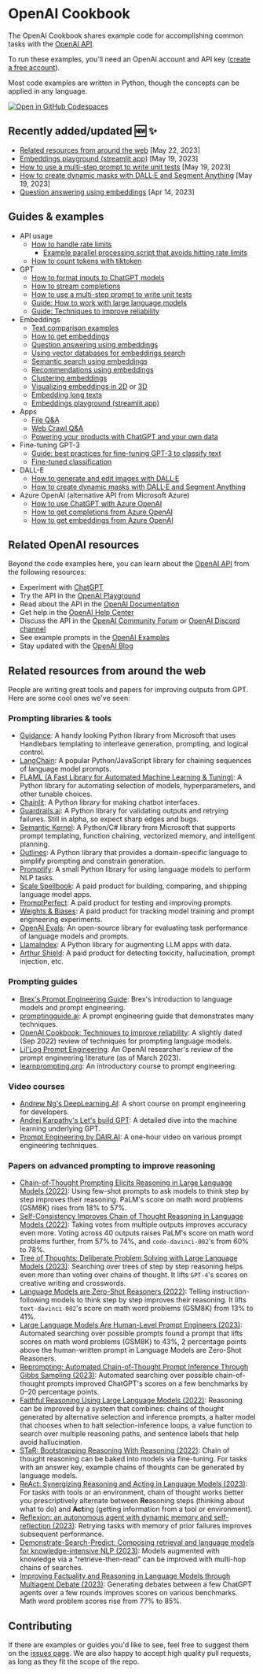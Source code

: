 # OpenAI Cookbook


The OpenAI Cookbook shares example code for accomplishing common tasks with the [OpenAI API].

To run these examples, you'll need an OpenAI account and API key ([create a free account][api signup]).

Most code examples are written in Python, though the concepts can be applied in any language.

[![Open in GitHub Codespaces](https://github.com/codespaces/badge.svg)](https://github.com/codespaces/new?hide_repo_select=true&ref=main&repo=468576060&machine=basicLinux32gb&location=EastUs)

## Recently added/updated 🆕 ✨

- [Related resources from around the web](https://github.com/openai/openai-cookbook#related-resources-from-around-the-web) [May 22, 2023]
- [Embeddings playground (streamlit app)](apps/embeddings-playground/README.md) [May 19, 2023]
- [How to use a multi-step prompt to write unit tests](examples/Unit_test_writing_using_a_multi-step_prompt.ipynb) [May 19, 2023]
- [How to create dynamic masks with DALL·E and Segment Anything](examples/dalle/How_to_create_dynamic_masks_with_DALL-E_and_Segment_Anything.ipynb) [May 19, 2023]
- [Question answering using embeddings](examples/Question_answering_using_embeddings.ipynb) [Apr 14, 2023]

## Guides & examples

- API usage
  - [How to handle rate limits](examples/How_to_handle_rate_limits.ipynb)
    - [Example parallel processing script that avoids hitting rate limits](examples/api_request_parallel_processor.py)
  - [How to count tokens with tiktoken](examples/How_to_count_tokens_with_tiktoken.ipynb)
- GPT
  - [How to format inputs to ChatGPT models](examples/How_to_format_inputs_to_ChatGPT_models.ipynb)
  - [How to stream completions](examples/How_to_stream_completions.ipynb)
  - [How to use a multi-step prompt to write unit tests](examples/Unit_test_writing_using_a_multi-step_prompt.ipynb)
  - [Guide: How to work with large language models](how_to_work_with_large_language_models.md)
  - [Guide: Techniques to improve reliability](techniques_to_improve_reliability.md)
- Embeddings
  - [Text comparison examples](text_comparison_examples.md)
  - [How to get embeddings](examples/Get_embeddings.ipynb)
  - [Question answering using embeddings](examples/Question_answering_using_embeddings.ipynb)
  - [Using vector databases for embeddings search](examples/vector_databases/Using_vector_databases_for_embeddings_search.ipynb)
  - [Semantic search using embeddings](examples/Semantic_text_search_using_embeddings.ipynb)
  - [Recommendations using embeddings](examples/Recommendation_using_embeddings.ipynb)
  - [Clustering embeddings](examples/Clustering.ipynb)
  - [Visualizing embeddings in 2D](examples/Visualizing_embeddings_in_2D.ipynb) or [3D](examples/Visualizing_embeddings_in_3D.ipynb)
  - [Embedding long texts](examples/Embedding_long_inputs.ipynb)
  - [Embeddings playground (streamlit app)](apps/embeddings-playground/README.md)
- Apps
  - [File Q&A](apps/file-q-and-a/)
  - [Web Crawl Q&A](apps/web-crawl-q-and-a)
  - [Powering your products with ChatGPT and your own data](apps/chatbot-kickstarter/powering_your_products_with_chatgpt_and_your_data.ipynb)
- Fine-tuning GPT-3
  - [Guide: best practices for fine-tuning GPT-3 to classify text](https://docs.google.com/document/d/1rqj7dkuvl7Byd5KQPUJRxc19BJt8wo0yHNwK84KfU3Q/edit)
  - [Fine-tuned classification](examples/Fine-tuned_classification.ipynb)
- DALL-E
  - [How to generate and edit images with DALL·E](examples/dalle/Image_generations_edits_and_variations_with_DALL-E.ipynb)
  - [How to create dynamic masks with DALL·E and Segment Anything](examples/dalle/How_to_create_dynamic_masks_with_DALL-E_and_Segment_Anything.ipynb)
- Azure OpenAI (alternative API from Microsoft Azure)
  - [How to use ChatGPT with Azure OpenAI](examples/azure/chat.ipynb)
  - [How to get completions from Azure OpenAI](examples/azure/completions.ipynb)
  - [How to get embeddings from Azure OpenAI](examples/azure/embeddings.ipynb)

## Related OpenAI resources

Beyond the code examples here, you can learn about the [OpenAI API] from the following resources:

- Experiment with [ChatGPT]
- Try the API in the [OpenAI Playground]
- Read about the API in the [OpenAI Documentation]
- Get help in the [OpenAI Help Center]
- Discuss the API in the [OpenAI Community Forum] or [OpenAI Discord channel]
- See example prompts in the [OpenAI Examples]
- Stay updated with the [OpenAI Blog]

## Related resources from around the web

People are writing great tools and papers for improving outputs from GPT. Here are some cool ones we've seen:

### Prompting libraries & tools

- [Guidance](https://github.com/microsoft/guidance): A handy looking Python library from Microsoft that uses Handlebars templating to interleave generation, prompting, and logical control.
- [LangChain](https://github.com/hwchase17/langchain): A popular Python/JavaScript library for chaining sequences of language model prompts.
- [FLAML (A Fast Library for Automated Machine Learning & Tuning)](https://microsoft.github.io/FLAML/docs/Getting-Started/): A Python library for automating selection of models, hyperparameters, and other tunable choices.
- [Chainlit](https://docs.chainlit.io/overview): A Python library for making chatbot interfaces.
- [Guardrails.ai](https://shreyar.github.io/guardrails/): A Python library for validating outputs and retrying failures. Still in alpha, so expect sharp edges and bugs.
- [Semantic Kernel](https://devblogs.microsoft.com/semantic-kernel/): A Python/C# library from Microsoft that supports prompt templating, function chaining, vectorized memory, and intelligent planning.
- [Outlines](https://github.com/normal-computing/outlines): A Python library that provides a domain-specific language to simplify prompting and constrain generation.
- [Promptify](https://github.com/promptslab/Promptify): A small Python library for using language models to perform NLP tasks.
- [Scale Spellbook](https://scale.com/spellbook): A paid product for building, comparing, and shipping language model apps.
- [PromptPerfect](https://promptperfect.jina.ai/prompts): A paid product for testing and improving prompts.
- [Weights & Biases](https://wandb.ai/site/solutions/llmops): A paid product for tracking model training and prompt engineering experiments.
- [OpenAI Evals](https://github.com/openai/evals): An open-source library for evaluating task performance of language models and prompts.
- [LlamaIndex](https://github.com/jerryjliu/llama_index): A Python library for augmenting LLM apps with data.
- [Arthur Shield](https://www.arthur.ai/get-started): A paid product for detecting toxicity, hallucination, prompt injection, etc.

### Prompting guides

- [Brex's Prompt Engineering Guide](https://github.com/brexhq/prompt-engineering): Brex's introduction to language models and prompt engineering.
- [promptingguide.ai](https://www.promptingguide.ai/): A prompt engineering guide that demonstrates many techniques.
- [OpenAI Cookbook: Techniques to improve reliability](https://github.com/openai/openai-cookbook/blob/main/techniques_to_improve_reliability.md): A slightly dated (Sep 2022) review of techniques for prompting language models.
- [Lil'Log Prompt Engineering](https://lilianweng.github.io/posts/2023-03-15-prompt-engineering/): An OpenAI researcher's review of the prompt engineering literature (as of March 2023).
- [learnprompting.org](https://learnprompting.org/): An introductory course to prompt engineering.

### Video courses

- [Andrew Ng's DeepLearning.AI](https://www.deeplearning.ai/short-courses/chatgpt-prompt-engineering-for-developers/): A short course on prompt engineering for developers.
- [Andrej Karpathy's Let's build GPT](https://www.youtube.com/watch?v=kCc8FmEb1nY): A detailed dive into the machine learning underlying GPT.
- [Prompt Engineering by DAIR.AI](https://www.youtube.com/watch?v=dOxUroR57xs): A one-hour video on various prompt engineering techniques.

### Papers on advanced prompting to improve reasoning

- [Chain-of-Thought Prompting Elicits Reasoning in Large Language Models (2022)](https://arxiv.org/abs/2201.11903): Using few-shot prompts to ask models to think step by step improves their reasoning. PaLM's score on math word problems (GSM8K) rises from 18% to 57%.
- [Self-Consistency Improves Chain of Thought Reasoning in Language Models (2022)](https://arxiv.org/abs/2203.11171): Taking votes from multiple outputs improves accuracy even more. Voting across 40 outputs raises PaLM's score on math word problems further, from 57% to 74%, and `code-davinci-002`'s from 60% to 78%.
- [Tree of Thoughts: Deliberate Problem Solving with Large Language Models (2023)](https://arxiv.org/abs/2305.10601): Searching over trees of step by step reasoning helps even more than voting over chains of thought. It lifts `GPT-4`'s scores on creative writing and crosswords.
- [Language Models are Zero-Shot Reasoners (2022)](https://arxiv.org/abs/2205.11916): Telling instruction-following models to think step by step improves their reasoning. It lifts `text-davinci-002`'s score on math word problems (GSM8K) from 13% to 41%.
- [Large Language Models Are Human-Level Prompt Engineers (2023)](https://arxiv.org/abs/2211.01910): Automated searching over possible prompts found a prompt that lifts scores on math word problems (GSM8K) to 43%, 2 percentage points above the human-written prompt in Language Models are Zero-Shot Reasoners.
- [Reprompting: Automated Chain-of-Thought Prompt Inference Through Gibbs Sampling (2023)](https://arxiv.org/abs/2305.09993): Automated searching over possible chain-of-thought prompts improved ChatGPT's scores on a few benchmarks by 0–20 percentage points.
- [Faithful Reasoning Using Large Language Models (2022)](https://arxiv.org/abs/2208.14271): Reasoning can be improved by a system that combines: chains of thought generated by alternative selection and inference prompts, a halter model that chooses when to halt selection-inference loops, a value function to search over multiple reasoning paths, and sentence labels that help avoid hallucination.
- [STaR: Bootstrapping Reasoning With Reasoning (2022)](https://arxiv.org/abs/2203.14465): Chain of thought reasoning can be baked into models via fine-tuning. For tasks with an answer key, example chains of thoughts can be generated by language models.
- [ReAct: Synergizing Reasoning and Acting in Language Models (2023)](https://arxiv.org/abs/2210.03629): For tasks with tools or an environment, chain of thought works better you prescriptively alternate between **Re**asoning steps (thinking about what to do) and **Act**ing (getting information from a tool or environment).
- [Reflexion: an autonomous agent with dynamic memory and self-reflection (2023)](https://arxiv.org/abs/2303.11366): Retrying tasks with memory of prior failures improves subsequent performance.
- [Demonstrate-Search-Predict: Composing retrieval and language models for knowledge-intensive NLP (2023)](https://arxiv.org/abs/2212.14024): Models augmented with knowledge via a "retrieve-then-read" can be improved with multi-hop chains of searches.
- [Improving Factuality and Reasoning in Language Models through Multiagent Debate (2023)](https://arxiv.org/abs/2305.14325): Generating debates between a few ChatGPT agents over a few rounds improves scores on various benchmarks. Math word problem scores rise from 77% to 85%.

## Contributing

If there are examples or guides you'd like to see, feel free to suggest them on the [issues page]. We are also happy to accept high quality pull requests, as long as they fit the scope of the repo.

[chatgpt]: https://chat.openai.com/
[openai api]: https://openai.com/api/
[api signup]: https://beta.openai.com/signup
[openai playground]: https://beta.openai.com/playground
[openai documentation]: https://beta.openai.com/docs/introduction
[openai community forum]: https://community.openai.com/top?period=monthly
[openai discord channel]: https://discord.com/invite/openai
[openai help center]: https://help.openai.com/en/
[openai examples]: https://beta.openai.com/examples
[openai blog]: https://openai.com/blog/
[issues page]: https://github.com/openai/openai-cookbook/issues
